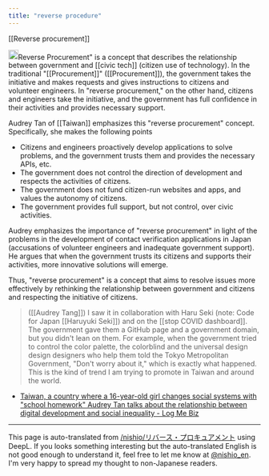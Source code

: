 ```yaml
---
title: "reverse procedure"
---
```


[[Reverse procurement]]

<img src='https://scrapbox.io/api/pages/nishio-en/Claude/icon' alt='Claude.icon' height="19.5"/>Reverse Procurement" is a concept that describes the relationship between government and [[civic tech]] (citizen use of technology). In the traditional "[[Procurement]]" ([[Procurement]]), the government takes the initiative and makes requests and gives instructions to citizens and volunteer engineers. In "reverse procurement," on the other hand, citizens and engineers take the initiative, and the government has full confidence in their activities and provides necessary support.

Audrey Tan of [[Taiwan]] emphasizes this "reverse procurement" concept. Specifically, she makes the following points

- Citizens and engineers proactively develop applications to solve problems, and the government trusts them and provides the necessary APIs, etc.
- The government does not control the direction of development and respects the activities of citizens.
- The government does not fund citizen-run websites and apps, and values the autonomy of citizens.
- The government provides full support, but not control, over civic activities.

Audrey emphasizes the importance of "reverse procurement" in light of the problems in the development of contact verification applications in Japan (accusations of volunteer engineers and inadequate government support). He argues that when the government trusts its citizens and supports their activities, more innovative solutions will emerge.

Thus, "reverse procurement" is a concept that aims to resolve issues more effectively by rethinking the relationship between government and citizens and respecting the initiative of citizens.

> ([[Audrey Tang]]) I saw it in collaboration with Haru Seki (note: Code for Japan [[Haruyuki Seki]]) and on the [[stop COVID dashboard]]. The government gave them a GitHub page and a government domain, but you didn't lean on them.
> For example, when the government tried to control the color palette, the colorblind and the universal design design designers who help them told the Tokyo Metropolitan Government, "Don't worry about it," which is exactly what happened. This is the kind of trend I am trying to promote in Taiwan and around the world.
- [Taiwan, a country where a 16-year-old girl changes social systems with "school homework" Audrey Tan talks about the relationship between digital development and social inequality - Log Me Biz](https://logmi.jp/business/articles/323563)
---
This page is auto-translated from [/nishio/リバース・プロキュアメント](https://scrapbox.io/nishio/リバース・プロキュアメント) using DeepL. If you looks something interesting but the auto-translated English is not good enough to understand it, feel free to let me know at [@nishio_en](https://twitter.com/nishio_en). I'm very happy to spread my thought to non-Japanese readers.